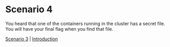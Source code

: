 # Scenario 4

You heard that one of the containers running in the cluster has a secret file. You will have your final flag when you find that file.

[Scenario 3](./SCENARIO_3.md) | [Introduction](./README.md)
